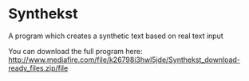 # Synthekst
A program which creates a synthetic text based on real text input

You can download the full program here: http://www.mediafire.com/file/k26798i3hwl5jde/Synthekst_download-ready_files.zip/file


